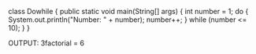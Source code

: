class Dowhile {
    public static void main(String[] args) {
        int number = 1;
        do {
            System.out.println("Number: " + number);
            number++;
        } while (number <= 10);
    }
}



OUTPUT:
3factorial = 6

